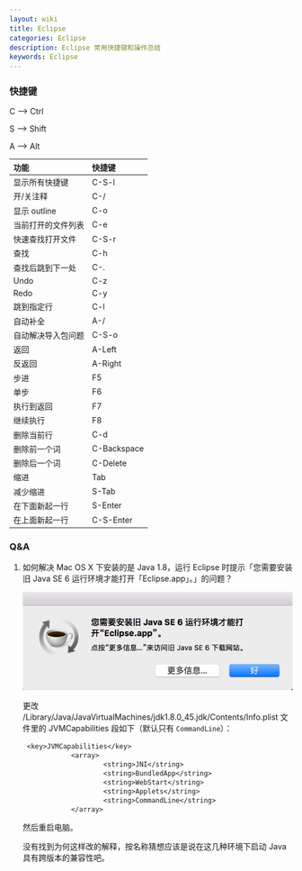 ```yaml
---
layout: wiki
title: Eclipse
categories: Eclipse
description: Eclipse 常用快捷键和操作总结
keywords: Eclipse
---
```


### 快捷键

C --> Ctrl

S --> Shift

A --> Alt

| 功能         | 快捷键         |
| :--------- | :---------- |
| 显示所有快捷键    | C-S-l       |
| 开/关注释      | C-/         |
| 显示 outline | C-o         |
| 当前打开的文件列表  | C-e         |
| 快速查找打开文件   | C-S-r       |
| 查找         | C-h         |
| 查找后跳到下一处   | C-.         |
| Undo       | C-z         |
| Redo       | C-y         |
| 跳到指定行      | C-l         |
| 自动补全       | A-/         |
| 自动解决导入包问题  | C-S-o       |
| 返回         | A-Left      |
| 反返回        | A-Right     |
| 步进         | F5          |
| 单步         | F6          |
| 执行到返回      | F7          |
| 继续执行       | F8          |
| 删除当前行      | C-d         |
| 删除前一个词     | C-Backspace |
| 删除后一个词     | C-Delete    |
| 缩进         | Tab         |
| 减少缩进       | S-Tab       |
| 在下面新起一行    | S-Enter     |
| 在上面新起一行    | C-S-Enter   |

### Q&A

1. 如何解决 Mac OS X 下安装的是 Java 1.8，运行 Eclipse 时提示「您需要安装旧 Java SE 6 运行环境才能打开「Eclipse.app」。」的问题？

   ![](/images/wiki/eclipse-need-java6.png)

   更改 /Library/Java/JavaVirtualMachines/jdk1.8.0_45.jdk/Contents/Info.plist 文件里的 JVMCapabilities 段如下（默认只有 `CommandLine`）：

   ```
    <key>JVMCapabilities</key>
               <array>
                       <string>JNI</string>
                       <string>BundledApp</string>
                       <string>WebStart</string>
                       <string>Applets</string>
                       <string>CommandLine</string>
               </array>
   ```

   然后重启电脑。

   没有找到为何这样改的解释，按名称猜想应该是说在这几种环境下启动 Java 具有跨版本的兼容性吧。
